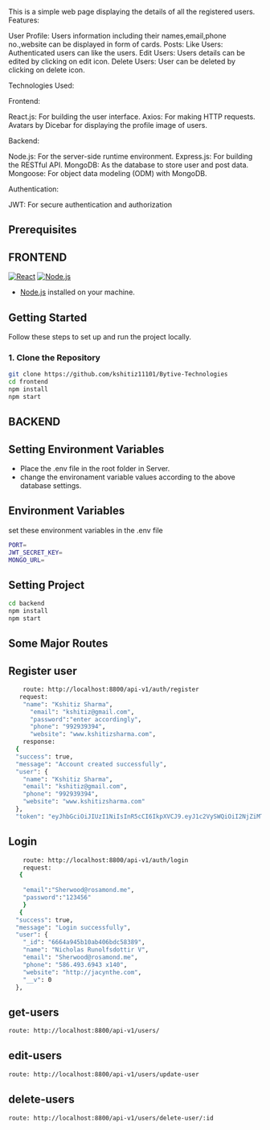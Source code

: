 
This is a simple web page displaying the details of all the registered users.
Features:

User Profile:
Users information including their names,email,phone no.,website can be displayed in form of cards.
Posts:
Like Users: Authenticated users can like the users.
Edit Users: Users details can be edited by clicking on edit icon.
Delete Users: User can be deleted by clicking on delete icon.


Technologies Used:

Frontend:

React.js: For building the user interface.
Axios: For making HTTP requests.
Avatars by Dicebar for displaying the profile image of users.

Backend:

Node.js: For the server-side runtime environment.
Express.js: For building the RESTful API.
MongoDB: As the database to store user and post data.
Mongoose: For object data modeling (ODM) with MongoDB.

Authentication:

JWT: For secure authentication and authorization

## Prerequisites
## FRONTEND
[![React](https://img.shields.io/badge/React-%5E17.0.0-blue)](https://reactjs.org/)
[![Node.js](https://img.shields.io/badge/Node.js-%5E14.0.0-green)](https://nodejs.org/)

- [Node.js](https://nodejs.org/) installed on your machine.

## Getting Started

Follow these steps to set up and run the project locally.

### 1. Clone the Repository

```bash
git clone https://github.com/kshitiz11101/Bytive-Technologies
cd frontend
npm install
npm start
```

## BACKEND
## Setting Environment Variables
* Place the .env file in the root folder in Server.
* change the environament variable values according to the above database settings.

## Environment Variables
set these environment variables in the .env file
```bash
PORT=
JWT_SECRET_KEY=
MONGO_URL=

```

## Setting Project
```bash
cd backend
npm install
npm start
```
## Some Major Routes

## Register user

```bash
    route: http://localhost:8800/api-v1/auth/register
   request:
    "name": "Kshitiz Sharma",
      "email": "kshitiz@gmail.com",
      "password":"enter accordingly",
      "phone": "992939394",
      "website": "www.kshitizsharma.com",
    response:
  {
  "success": true,
  "message": "Account created successfully",
  "user": {
    "name": "Kshitiz Sharma",
    "email": "kshitiz@gmail.com",
    "phone": "992939394",
    "website": "www.kshitizsharma.com"
  },
  "token": "eyJhbGciOiJIUzI1NiIsInR5cCI6IkpXVCJ9.eyJ1c2VySWQiOiI2NjZiMTMxNDk3ODc2YjYzODk3NGJlOTMiLCJpYXQiOjE3MTgyOTMyNjksImV4cCI6MTcxODM3OTY2OX0.r0PAyMWq0HeFu3WLTVIy9fV0aZlx-9P3GK6xlgicryw"

```
## Login

```bash
    route: http://localhost:8800/api-v1/auth/login
    request:
   {
       
    "email":"Sherwood@rosamond.me",
    "password":"123456"
    }
   {
  "success": true,
  "message": "Login successfully",
  "user": {
    "_id": "6664a945b10ab406bdc58389",
    "name": "Nicholas Runolfsdottir V",
    "email": "Sherwood@rosamond.me",
    "phone": "586.493.6943 x140",
    "website": "http://jacynthe.com",
    "__v": 0
  },


```
## get-users
```bash
route: http://localhost:8800/api-v1/users/


```
## edit-users
```bash
route: http://localhost:8800/api-v1/users/update-user
```
## delete-users
```bash
route: http://localhost:8800/api-v1/users/delete-user/:id

